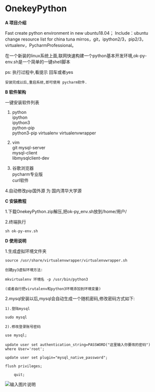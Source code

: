# OnekeyPython

 **A 项目介绍** 

Fast create python environment in new ubuntu18.04；
Include：ubuntu change resource list for china tuna mirros，git，ipython2/3，pip2/3，virtualenv，PycharmProfessional。

在一个新装的linux系统上面,联网快速构建一个python基本开发环境,ok-py-env.sh是一个简单的一键shell脚本


ps: 执行过程中,看提示 回车或者yes

    安装完成以后,重启系统,即可使用 pycharm软件.

 **B 软件架构** 

一键安装软件列表

1.  python  
    ipython  
    ipython3  
    python-pip  
    python3-pip 
    virtualenv 
    virtualenvwrapper

2.  vim  
    git
    mysql-server  
    mysql-client  
    libmysqlclient-dev

3.  谷歌浏览器  
    pycharm专业版  
    curl软件

4.自动修改pip国外源 为 国内清华大学源


 **C 安装教程** 

1.下载OnekeyPython.zip解压,把ok-py_env.sh放到/home/用户/    

2.终端执行

    sh ok-py-env.sh

 **D 使用说明** 

1.生成虚拟环境文件夹

    source /usr/share/virtualenvwrapper/virtualenvwrapper.sh

    创建py3虚拟环境方法: 

    mkvirtualenv 环境名 -p /usr/bin/python3

    (或者自行把virutalenv和python3环境添加到环境变量)

2.mysql安装以后,mysql会自动生成一个随机密码,修改密码方式如下:

    1).登陆mysql

	sudo mysql

    2).修改登录账号密码

	use mysql;

	update user set authentication_string=PASSWORD("这里输入你要改的密码") where User='root';

	update user set plugin="mysql_native_password";

	flush privileges;
        
        quit;

![输入图片说明](https://images.gitee.com/uploads/images/2018/0828/190044_32030cc4_2026959.png "使用方法.png")